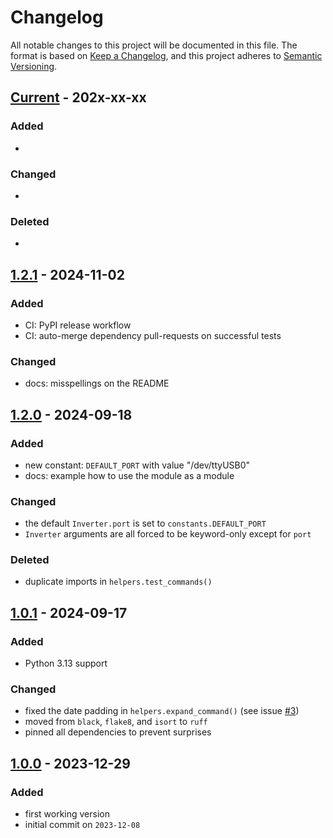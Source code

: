 # Changelog

All notable changes to this project will be documented in this file.
The format is based on [Keep a Changelog], and this project adheres to [Semantic Versioning].

## [Current] - 202x-xx-xx

### Added
- 

### Changed
- 

### Deleted
-

## [1.2.1] - 2024-11-02

### Added
- CI: PyPI release workflow
- CI: auto-merge dependency pull-requests on successful tests

### Changed
- docs: misspellings on the README

## [1.2.0] - 2024-09-18

### Added
- new constant: `DEFAULT_PORT` with value "/dev/ttyUSB0"
- docs: example how to use the module as a module

### Changed
- the default `Inverter.port` is set to `constants.DEFAULT_PORT`
- `Inverter` arguments are all forced to be keyword-only except for `port`

### Deleted
- duplicate imports in `helpers.test_commands()`

## [1.0.1] - 2024-09-17

### Added
- Python 3.13 support

### Changed
- fixed the date padding in `helpers.expand_command()` (see issue [#3])
- moved from `black`, `flake8`, and `isort` to `ruff`
- pinned all dependencies to prevent surprises

## [1.0.0] - 2023-12-29

### Added
- first working version
- initial commit on `2023-12-08`


[Current]: https://github.com/BoboTiG/python-wks-com/compare/v1.2.1...HEAD
[1.2.1]: https://github.com/BoboTiG/python-wks-com/tree/v1.2.1
[1.2.0]: https://github.com/BoboTiG/python-wks-com/tree/v1.2.0
[1.0.1]: https://github.com/BoboTiG/python-wks-com/tree/v1.0.1
[1.0.0]: https://github.com/BoboTiG/python-wks-com/tree/v1.0.0

[#3]: https://github.com/BoboTiG/python-wks-com/issues/3

[Keep a Changelog]: https://keepachangelog.com/en/1.0.0
[Semantic Versioning]: https://semver.org/spec/v2.0.0.html
